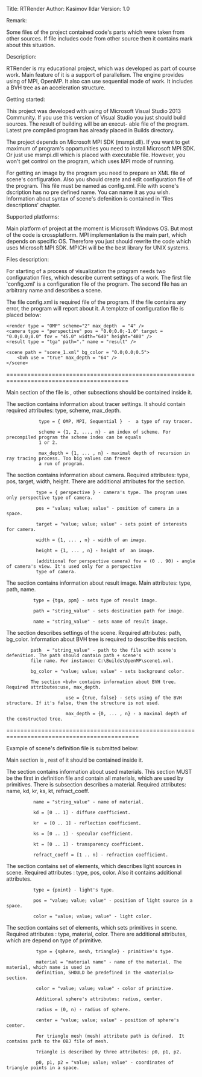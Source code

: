 Title:            RTRender
Author:       Kasimov Ildar
Version:       1.0

Remark:	

Some files of the project contained code's parts which were taken from other sources. If file includes
code from other source then it contains mark about this situation.

Description:

RTRender is my educational project, which was developed as part of course work. Main feature
of it is a support of parallelism. The engine provides using of MPI, OpenMP. It also can use sequential mode of
work. It includes a  BVH tree as an acceleration structure.

Getting started: 
       
This project was developed with using of Microsoft Visual Studio 2013 Community. 
If you use this version of Visual Studio you just should build sources. The result of building will be an execut-
able file of the program. Latest pre compiled program has already placed in Builds directory. 
       
The project depends on Microsoft MPI SDK (msmpi.dll). If you want to get maximum of program's
opportunities you need to install Microsoft MPI SDK. Or just use msmpi.dll which is placed with executable
file. However, you won't get control on the program, which uses MPI mode of running.

For getting an image by the program you need to prepare an XML file of scene's configuration. Also you
should create and edit configuration file of the program. This file must be named as config.xml. File with
scene's dscription has no pre defined name. You can name it as you wish. Information about syntax of
scene's defenition is contained in 'files descriptions' chapter.

Supported platforms: 

Main platform of project at the moment is Microsoft Windows OS.  But most of the code is crossplatform.
MPI implementation is the main part, which depends on specific OS. Therefore you just should rewrite 
the code which uses Microsoft MPI SDK. MPICH will be the best library for UNIX systems.

Files description:

For starting of a process of visualization the program needs two configuration files, which describe current
settings of a work. The first file 'config.xml' is a configuration file of the program. The second file has 
an arbitrary name and describes a scene.

The file config.xml is required file of the program. If the file contains  any error, the program will report
about it. A template of configuration file is placed below:

<?xml version="1.0" ?>

<config>

    <render type = "OMP" scheme="2" max_depth  = "4" />
    <camera type = "perspective" pos = "0.0;0.0;-1.0" target = "0.0;0.0;0.0" fov = "45.0" width="640" height="480" />
    <result type = "tga" path="." name = "result" />

    <scene path = "scene_1.xml" bg_color = "0.0;0.0;0.5">
        <bvh use = "true" max_depth = "64" />
    </scene>

</config>

=========================================================================================

Main section of the file is <config>, other subsections should be contained inside it.

The section <render> contains information about tracer settings. It should contain required attributes:
type, scheme, max_depth.

                type = { OMP, MPI, Sequential }  -  a type of ray tracer.
                
                scheme = {1, 2, ..., n} - an index of scheme. For precompiled program the scheme index can be equals
                1 or 2.
                
                max_depth = {1, ... , n} - maximal depth of recursion in ray tracing process. Too big values can freeze
                a run of program.
                
The section <camera> contains information about camera. Required attributes: type, pos, target, width, height. 
There are additional attributes for the section.

               type = { perspective } - camera's type. The program uses only perspective type of camera.
               
               pos = "value; value; value" - position of camera in a space.
               
               target = "value; value; value" - sets point of interests for camera.
               
               width = {1, ... , n} - width of an image.
               
               height = {1, ... , n} - height of  an image.
               
               (additional for perspective camera) fov = (0 .. 90) - angle of camera's view. It's used only for a perspective
               type of camera.
               
The section <result> contains information about result image. Main attributes: type, path, name.

              type = {tga, ppm} - sets type of result image.
              
              path = "string_value" - sets destination path for image.
              
              name = "string_value" - sets name of result image.
              
The section <scene> describes settings of  the scene. Required attributes: path, bg_color. Information about
BVH tree is required to describe this section.
    
             path  = "string_value" - path to the file with scene's defenition. The path should contain path + scene's
             file name. For instance: C:\Builds\OpenMP\scene1.xml.
             
             bg_color = "value; value; value" - sets background color.
             
             The section <bvh> contains information about BVH tree. Required attributes:use, max_depth.
             
                          use = {true, false} - sets using of the BVH structure. If it's false, then the structure is not used.
                          
                          max_depth = {0, ... , n} - a maximal depth of the constructed tree.
                          
============================================================================================

Example of scene's definition file is submitted below:

<?xml version="1.0" ?>

<scene>
  <materials>
    <material name = "std_diffuse" kd = "1.0" kr = "0.0" ks = "0.8" kt = "0.0" refract_coeff = "0.0" />    
    <material name = "std_transp" kd = "1.0" kr = "0.0" ks = "0.7" kt = "1.0" refract_coeff = "2.0" />
    <material name = "std_refl" kd = "1.0" kr = "0.4" ks = "0.9" kt = "0.0" refract_coeff = "0.0" />
    <material name = "mirror" kd = "1.0" kr = "0.8" ks = "0.9" kt = "0.0" refract_coeff = "0.0" />
  </materials>
  
  <lights>
  	<light type = "point" pos = "60.0;150.0;60.0" color="1.0;1.0;1.0"/>
  </lights>	
  
  <primitives>                                                                                                         
     <primitive type = "mesh" path = ".\..\Models\floor.obj" material = "mirror" color = "0.7;0.0;0.0"/>
     <primitive type = "mesh" path = ".\..\Models\bunny.obj" material = "std_refl" color = "1.0;0.8;0.0"/>
     <primitive type = "mesh" path = ".\..\Models\mirror.obj" material = "mirror" color = "1.0;1.0;1.0"/>
     <primitive type = "sphere" center = "60.0;10.0;100.0" radius = "20.0" material = "std_transp" color = "1.0;1.0;1.0"/>
  </primitives>
</scene>            

Main section is <scene>, rest of it should be contained inside it.

The section <materials> contains information about used materials. This section MUST be the first in
definition file and contain all materials, which are used by primitives. There is subsection <material> 
describes a material. Required attributes: name, kd, kr, ks, kt, refract_coeff.
              
              name = "string_value" - name of material.
              
              kd = [0 .. 1] - diffuse coefficient.
              
              kr  = [0 .. 1] - reflection coefficient.
              
              ks = [0 .. 1] - specular coefficient.
              
              kt = [0 .. 1] - transparency coefficient.
              
              refract_coeff = [1 .. n] - refraction coefficient. 
              
The section <lights> contains set of <light> elements, which describes light sources in scene. 
Required attributes <light> : type, pos, color. Also it contains additional attributes.
            
              type = {point} - light's type.
              
              pos = "value; value; value" - position of light source in a space.
              
              color = "value; value; value" - light color.
              
The section <primitives> contains set of <primitive> elements, which sets primitives in scene.
Required attributes <primitive>: type, material, color. There are additional attributes, which
are depend on type of primitive.
 
               type = {sphere, mesh, triangle} - primitive's type.
               
               material = "material name" - name of the material. The material, which name is used in 
               definition, SHOULD be predefined in the <materials> section.  
               
               color = "value; value; value" - color of primitive.
               
               Additional sphere's attributes: radius, center.
               
               radius = (0, n) - radius of sphere.
               
               center = "value; value; value" - position of sphere's center.
               
               For triangle mesh (mesh) attribute path is defined.  It contains path to the OBJ file of mesh.
               
               Triangle is described by three attributes: p0, p1, p2.
               
               p0, p1, p2 = "value; value; value" - coordinates of triangle points in a space.  